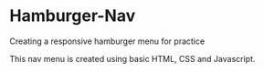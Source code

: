 # Hamburger-Nav
Creating a responsive hamburger menu for practice

This nav menu is created using basic HTML, CSS and Javascript.
